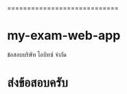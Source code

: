 
============================
# my-exam-web-app
ข้อสอบบริษัท ไอบิทซ์ จำกัด

ส่งข้อสอบครับ 
============================

